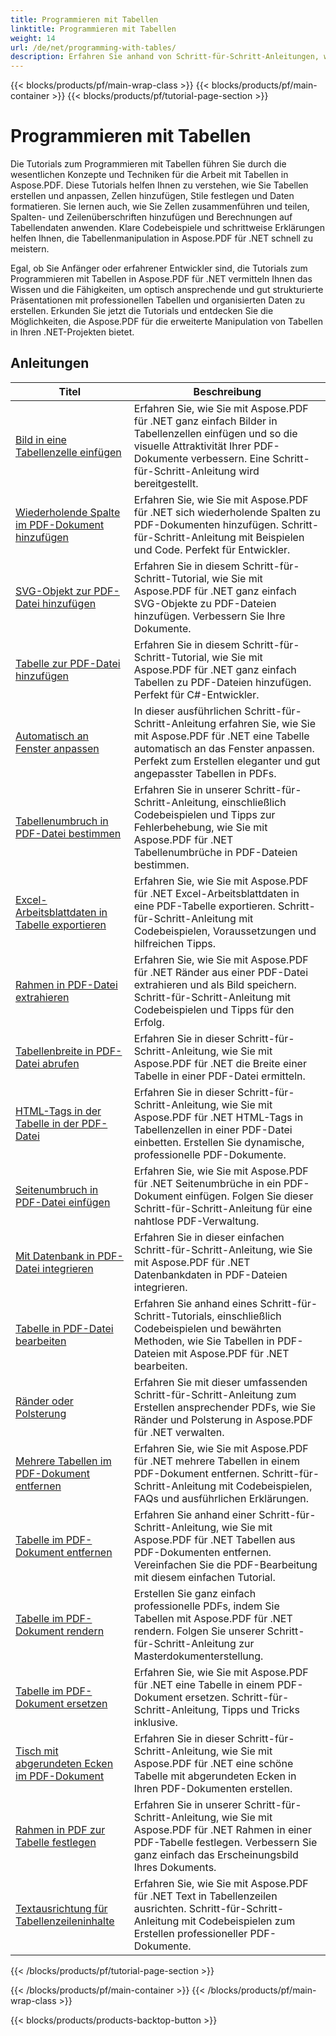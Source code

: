 ```yaml
---
title: Programmieren mit Tabellen
linktitle: Programmieren mit Tabellen
weight: 14
url: /de/net/programming-with-tables/
description: Erfahren Sie anhand von Schritt-für-Schritt-Anleitungen, wie Sie in Aspose.PDF für .NET mit Tabellen programmieren.
---
```


{{< blocks/products/pf/main-wrap-class >}}
{{< blocks/products/pf/main-container >}}
{{< blocks/products/pf/tutorial-page-section >}}

# Programmieren mit Tabellen

Die Tutorials zum Programmieren mit Tabellen führen Sie durch die wesentlichen Konzepte und Techniken für die Arbeit mit Tabellen in Aspose.PDF. Diese Tutorials helfen Ihnen zu verstehen, wie Sie Tabellen erstellen und anpassen, Zellen hinzufügen, Stile festlegen und Daten formatieren. Sie lernen auch, wie Sie Zellen zusammenführen und teilen, Spalten- und Zeilenüberschriften hinzufügen und Berechnungen auf Tabellendaten anwenden. Klare Codebeispiele und schrittweise Erklärungen helfen Ihnen, die Tabellenmanipulation in Aspose.PDF für .NET schnell zu meistern.

Egal, ob Sie Anfänger oder erfahrener Entwickler sind, die Tutorials zum Programmieren mit Tabellen in Aspose.PDF für .NET vermitteln Ihnen das Wissen und die Fähigkeiten, um optisch ansprechende und gut strukturierte Präsentationen mit professionellen Tabellen und organisierten Daten zu erstellen. Erkunden Sie jetzt die Tutorials und entdecken Sie die Möglichkeiten, die Aspose.PDF für die erweiterte Manipulation von Tabellen in Ihren .NET-Projekten bietet.

## Anleitungen
| Titel | Beschreibung |
| --- | --- | 
| [Bild in eine Tabellenzelle einfügen](./add-image-in-a-table-cell/) | Erfahren Sie, wie Sie mit Aspose.PDF für .NET ganz einfach Bilder in Tabellenzellen einfügen und so die visuelle Attraktivität Ihrer PDF-Dokumente verbessern. Eine Schritt-für-Schritt-Anleitung wird bereitgestellt. |  
| [Wiederholende Spalte im PDF-Dokument hinzufügen](./add-repeating-column/) | Erfahren Sie, wie Sie mit Aspose.PDF für .NET sich wiederholende Spalten zu PDF-Dokumenten hinzufügen. Schritt-für-Schritt-Anleitung mit Beispielen und Code. Perfekt für Entwickler. |  
| [SVG-Objekt zur PDF-Datei hinzufügen](./add-svg-object/) | Erfahren Sie in diesem Schritt-für-Schritt-Tutorial, wie Sie mit Aspose.PDF für .NET ganz einfach SVG-Objekte zu PDF-Dateien hinzufügen. Verbessern Sie Ihre Dokumente. |  
| [Tabelle zur PDF-Datei hinzufügen](./add-table/) | Erfahren Sie in diesem Schritt-für-Schritt-Tutorial, wie Sie mit Aspose.PDF für .NET ganz einfach Tabellen zu PDF-Dateien hinzufügen. Perfekt für C#-Entwickler. |  
| [Automatisch an Fenster anpassen](./auto-fit-to-window/) | In dieser ausführlichen Schritt-für-Schritt-Anleitung erfahren Sie, wie Sie mit Aspose.PDF für .NET eine Tabelle automatisch an das Fenster anpassen. Perfekt zum Erstellen eleganter und gut angepasster Tabellen in PDFs. |  
| [Tabellenumbruch in PDF-Datei bestimmen](./determine-table-break/) | Erfahren Sie in unserer Schritt-für-Schritt-Anleitung, einschließlich Codebeispielen und Tipps zur Fehlerbehebung, wie Sie mit Aspose.PDF für .NET Tabellenumbrüche in PDF-Dateien bestimmen. |  
| [Excel-Arbeitsblattdaten in Tabelle exportieren](./export-excel-worksheet-data-to-table/) | Erfahren Sie, wie Sie mit Aspose.PDF für .NET Excel-Arbeitsblattdaten in eine PDF-Tabelle exportieren. Schritt-für-Schritt-Anleitung mit Codebeispielen, Voraussetzungen und hilfreichen Tipps. |  
| [Rahmen in PDF-Datei extrahieren](./extract-border/) | Erfahren Sie, wie Sie mit Aspose.PDF für .NET Ränder aus einer PDF-Datei extrahieren und als Bild speichern. Schritt-für-Schritt-Anleitung mit Codebeispielen und Tipps für den Erfolg. |  
| [Tabellenbreite in PDF-Datei abrufen](./get-table-width/) | Erfahren Sie in dieser Schritt-für-Schritt-Anleitung, wie Sie mit Aspose.PDF für .NET die Breite einer Tabelle in einer PDF-Datei ermitteln. |  
| [HTML-Tags in der Tabelle in der PDF-Datei](./html-tags-inside-table/) | Erfahren Sie in dieser Schritt-für-Schritt-Anleitung, wie Sie mit Aspose.PDF für .NET HTML-Tags in Tabellenzellen in einer PDF-Datei einbetten. Erstellen Sie dynamische, professionelle PDF-Dokumente. |  
| [Seitenumbruch in PDF-Datei einfügen](./insert-page-break/) | Erfahren Sie, wie Sie mit Aspose.PDF für .NET Seitenumbrüche in ein PDF-Dokument einfügen. Folgen Sie dieser Schritt-für-Schritt-Anleitung für eine nahtlose PDF-Verwaltung. |  
| [Mit Datenbank in PDF-Datei integrieren](./integrate-with-database/) | Erfahren Sie in dieser einfachen Schritt-für-Schritt-Anleitung, wie Sie mit Aspose.PDF für .NET Datenbankdaten in PDF-Dateien integrieren. |  
| [Tabelle in PDF-Datei bearbeiten](./manipulate-table/) | Erfahren Sie anhand eines Schritt-für-Schritt-Tutorials, einschließlich Codebeispielen und bewährten Methoden, wie Sie Tabellen in PDF-Dateien mit Aspose.PDF für .NET bearbeiten. |  
| [Ränder oder Polsterung](./margins-or-padding/) | Erfahren Sie mit dieser umfassenden Schritt-für-Schritt-Anleitung zum Erstellen ansprechender PDFs, wie Sie Ränder und Polsterung in Aspose.PDF für .NET verwalten. |  
| [Mehrere Tabellen im PDF-Dokument entfernen](./remove-multiple-tables/) | Erfahren Sie, wie Sie mit Aspose.PDF für .NET mehrere Tabellen in einem PDF-Dokument entfernen. Schritt-für-Schritt-Anleitung mit Codebeispielen, FAQs und ausführlichen Erklärungen. |  
| [Tabelle im PDF-Dokument entfernen](./remove-table/) | Erfahren Sie anhand einer Schritt-für-Schritt-Anleitung, wie Sie mit Aspose.PDF für .NET Tabellen aus PDF-Dokumenten entfernen. Vereinfachen Sie die PDF-Bearbeitung mit diesem einfachen Tutorial. |  
| [Tabelle im PDF-Dokument rendern](./render-table/) | Erstellen Sie ganz einfach professionelle PDFs, indem Sie Tabellen mit Aspose.PDF für .NET rendern. Folgen Sie unserer Schritt-für-Schritt-Anleitung zur Masterdokumenterstellung. |  
| [Tabelle im PDF-Dokument ersetzen](./replace-table/) | Erfahren Sie, wie Sie mit Aspose.PDF für .NET eine Tabelle in einem PDF-Dokument ersetzen. Schritt-für-Schritt-Anleitung, Tipps und Tricks inklusive. |  
| [Tisch mit abgerundeten Ecken im PDF-Dokument](./rounded-corner-table/) | Erfahren Sie in dieser Schritt-für-Schritt-Anleitung, wie Sie mit Aspose.PDF für .NET eine schöne Tabelle mit abgerundeten Ecken in Ihren PDF-Dokumenten erstellen. |  
| [Rahmen in PDF zur Tabelle festlegen](./set-border/) | Erfahren Sie in unserer Schritt-für-Schritt-Anleitung, wie Sie mit Aspose.PDF für .NET Rahmen in einer PDF-Tabelle festlegen. Verbessern Sie ganz einfach das Erscheinungsbild Ihres Dokuments. |  
| [Textausrichtung für Tabellenzeileninhalte](./text-alignment-for-table-row-content/) | Erfahren Sie, wie Sie mit Aspose.PDF für .NET Text in Tabellenzeilen ausrichten. Schritt-für-Schritt-Anleitung mit Codebeispielen zum Erstellen professioneller PDF-Dokumente. |  
{{< /blocks/products/pf/tutorial-page-section >}}

{{< /blocks/products/pf/main-container >}}
{{< /blocks/products/pf/main-wrap-class >}}

{{< blocks/products/products-backtop-button >}}
